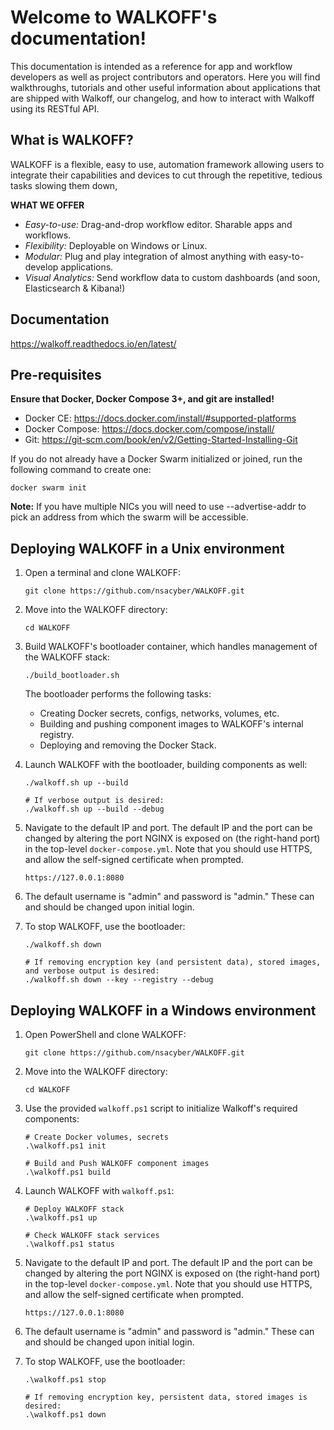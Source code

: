 Welcome to WALKOFF's documentation!
===================================
This documentation is intended as a reference for app and workflow developers as well as project contributors and operators.
Here you will find walkthroughs, tutorials and other useful information about applications that are shipped with Walkoff, our changelog, and how to interact with Walkoff using its RESTful API.

What is WALKOFF?
------------------
WALKOFF is a flexible, easy to use, automation framework allowing users to integrate their capabilities and devices to cut through the repetitive, tedious tasks slowing them down,

**WHAT WE OFFER**
 - *Easy-to-use:* Drag-and-drop workflow editor. Sharable apps and workflows.
 - *Flexibility:* Deployable on Windows or Linux.
 - *Modular:* Plug and play integration of almost anything with easy-to-develop applications.
 - *Visual Analytics:* Send workflow data to custom dashboards (and soon, Elasticsearch & Kibana!)

Documentation
------------------------
https://walkoff.readthedocs.io/en/latest/

Pre-requisites
------------------------
**Ensure that Docker, Docker Compose 3+, and git are installed!**

* Docker CE: https://docs.docker.com/install/#supported-platforms
* Docker Compose: https://docs.docker.com/compose/install/
* Git: https://git-scm.com/book/en/v2/Getting-Started-Installing-Git

If you do not already have a Docker Swarm initialized or joined, run the following command to create one:

    docker swarm init

**Note:** If you have multiple NICs you will need to use --advertise-addr to pick an address from which the swarm will be accessible.

Deploying WALKOFF in a Unix environment
---------------------------------------

1. Open a terminal and clone WALKOFF:

       git clone https://github.com/nsacyber/WALKOFF.git

2. Move into the WALKOFF directory:

       cd WALKOFF

3. Build WALKOFF's bootloader container, which handles management of the WALKOFF stack:
   
       ./build_bootloader.sh
       
   The bootloader performs the following tasks: 
   * Creating Docker secrets, configs, networks, volumes, etc.
   * Building and pushing component images to WALKOFF's internal registry.
   * Deploying and removing the Docker Stack.
   
4. Launch WALKOFF with the bootloader, building components as well:

       ./walkoff.sh up --build

       # If verbose output is desired:
       ./walkoff.sh up --build --debug

5. Navigate to the default IP and port. The default IP and the port can be changed by altering the port NGINX is exposed on (the right-hand port) in the top-level `docker-compose.yml`. Note that you should use HTTPS, and allow the self-signed certificate when prompted.

       https://127.0.0.1:8080

6. The default username is "admin" and password is "admin." These can and should be changed upon initial login.

7. To stop WALKOFF, use the bootloader:

       ./walkoff.sh down

       # If removing encryption key (and persistent data), stored images, and verbose output is desired:
       ./walkoff.sh down --key --registry --debug


Deploying WALKOFF in a Windows environment
------------------------------------------

1. Open PowerShell and clone WALKOFF:

       git clone https://github.com/nsacyber/WALKOFF.git

2. Move into the WALKOFF directory:

       cd WALKOFF

3. Use the provided `walkoff.ps1` script to initialize Walkoff's required components:

       # Create Docker volumes, secrets
       .\walkoff.ps1 init

       # Build and Push WALKOFF component images
       .\walkoff.ps1 build

4. Launch WALKOFF with `walkoff.ps1`:

       # Deploy WALKOFF stack
       .\walkoff.ps1 up

       # Check WALKOFF stack services
       .\walkoff.ps1 status

5. Navigate to the default IP and port. The default IP and the port can be changed by altering the port NGINX is exposed on (the right-hand port) in the top-level `docker-compose.yml`. Note that you should use HTTPS, and allow the self-signed certificate when prompted.

       https://127.0.0.1:8080

6. The default username is "admin" and password is "admin." These can and should be changed upon initial login.

7. To stop WALKOFF, use the bootloader:

       .\walkoff.ps1 stop

       # If removing encryption key, persistent data, stored images is desired:
       .\walkoff.ps1 down


